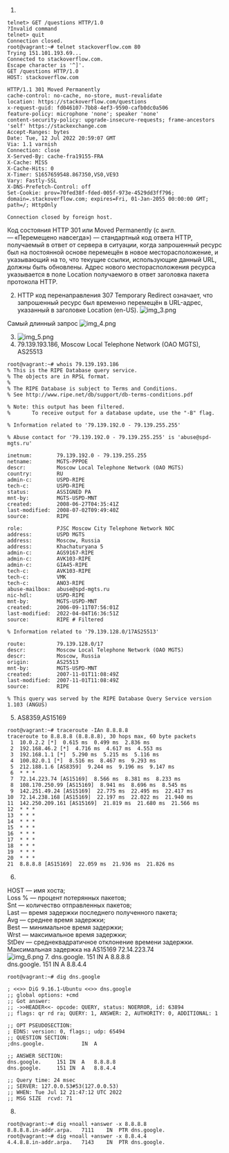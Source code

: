 1. 
```commandline
telnet> GET /questions HTTP/1.0
?Invalid command
telnet> quit
Connection closed.
root@vagrant:~# telnet stackoverflow.com 80
Trying 151.101.193.69...
Connected to stackoverflow.com.
Escape character is '^]'.
GET /questions HTTP/1.0
HOST: stackoverflow.com

HTTP/1.1 301 Moved Permanently
cache-control: no-cache, no-store, must-revalidate
location: https://stackoverflow.com/questions
x-request-guid: fd046107-7bb8-4ef3-9590-cafb0dc0a506
feature-policy: microphone 'none'; speaker 'none'
content-security-policy: upgrade-insecure-requests; frame-ancestors 'self' https://stackexchange.com
Accept-Ranges: bytes
Date: Tue, 12 Jul 2022 20:59:07 GMT
Via: 1.1 varnish
Connection: close
X-Served-By: cache-fra19155-FRA
X-Cache: MISS
X-Cache-Hits: 0
X-Timer: S1657659548.867350,VS0,VE93
Vary: Fastly-SSL
X-DNS-Prefetch-Control: off
Set-Cookie: prov=70fed38f-fded-005f-973e-4529dd3ff796; domain=.stackoverflow.com; expires=Fri, 01-Jan-2055 00:00:00 GMT; path=/; HttpOnly

Connection closed by foreign host.
```
Код состояния HTTP 301 или Moved Permanently (с англ. — «Перемещено навсегда») — стандартный код ответа HTTP, получаемый в ответ от сервера в ситуации, когда запрошенный ресурс был на постоянной основе перемещён в новое месторасположение, и указывающий на то, что текущие ссылки, использующие данный URL, должны быть обновлены. Адрес нового месторасположения ресурса указывается в поле Location получаемого в ответ заголовка пакета протокола HTTP. 

2. HTTP код перенаправления  307 Temporary Redirect означает, что запрошенный ресурс был временно перемещён в URL-адрес, указанный в заголовке Location (en-US).
![img_3.png](img_3.png)

Самый длинный запрос
![img_4.png](img_4.png)

3. ![img_5.png](img_5.png)
4. 79.139.193.186, Moscow Local Telephone Network (OAO MGTS), AS25513
```commandline
root@vagrant:~# whois 79.139.193.186
% This is the RIPE Database query service.
% The objects are in RPSL format.
%
% The RIPE Database is subject to Terms and Conditions.
% See http://www.ripe.net/db/support/db-terms-conditions.pdf

% Note: this output has been filtered.
%       To receive output for a database update, use the "-B" flag.

% Information related to '79.139.192.0 - 79.139.255.255'

% Abuse contact for '79.139.192.0 - 79.139.255.255' is 'abuse@spd-mgts.ru'

inetnum:        79.139.192.0 - 79.139.255.255
netname:        MGTS-PPPOE
descr:          Moscow Local Telephone Network (OAO MGTS)
country:        RU
admin-c:        USPD-RIPE
tech-c:         USPD-RIPE
status:         ASSIGNED PA
mnt-by:         MGTS-USPD-MNT
created:        2008-06-27T04:35:41Z
last-modified:  2008-07-02T09:49:40Z
source:         RIPE

role:           PJSC Moscow City Telephone Network NOC
address:        USPD MGTS
address:        Moscow, Russia
address:        Khachaturyana 5
admin-c:        AGS9167-RIPE
admin-c:        AVK103-RIPE
admin-c:        GIA45-RIPE
tech-c:         AVK103-RIPE
tech-c:         VMK
tech-c:         ANO3-RIPE
abuse-mailbox:  abuse@spd-mgts.ru
nic-hdl:        USPD-RIPE
mnt-by:         MGTS-USPD-MNT
created:        2006-09-11T07:56:01Z
last-modified:  2022-04-04T16:36:51Z
source:         RIPE # Filtered

% Information related to '79.139.128.0/17AS25513'

route:          79.139.128.0/17
descr:          Moscow Local Telephone Network (OAO MGTS)
descr:          Moscow, Russia
origin:         AS25513
mnt-by:         MGTS-USPD-MNT
created:        2007-11-01T11:08:49Z
last-modified:  2007-11-01T11:08:49Z
source:         RIPE

% This query was served by the RIPE Database Query Service version 1.103 (ANGUS)
```
5. AS8359,AS15169
```
root@vagrant:~# traceroute -IAn 8.8.8.8
traceroute to 8.8.8.8 (8.8.8.8), 30 hops max, 60 byte packets
 1  10.0.2.2 [*]  0.615 ms  0.499 ms  2.836 ms
 2  192.168.46.2 [*]  4.716 ms  4.617 ms  4.553 ms
 3  192.168.1.1 [*]  5.290 ms  5.215 ms  5.116 ms
 4  100.82.0.1 [*]  8.516 ms  8.467 ms  9.293 ms
 5  212.188.1.6 [AS8359]  9.244 ms  9.196 ms  9.147 ms
 6  * * *
 7  72.14.223.74 [AS15169]  8.566 ms  8.381 ms  8.233 ms
 8  108.170.250.99 [AS15169]  8.941 ms  8.696 ms  8.545 ms
 9  142.251.49.24 [AS15169]  22.775 ms  22.495 ms  22.417 ms
10  72.14.238.168 [AS15169]  22.197 ms  22.022 ms  21.940 ms
11  142.250.209.161 [AS15169]  21.819 ms  21.680 ms  21.566 ms
12  * * *
13  * * *
14  * * *
15  * * *
16  * * *
17  * * *
18  * * *
19  * * *
20  * * *
21  8.8.8.8 [AS15169]  22.059 ms  21.936 ms  21.826 ms
```
6. 
HOST — имя хоста;  
Loss % — процент потерянных пакетов;  
Snt — количество отправленных пакетов;  
Last — время задержки последнего полученного пакета;  
Avg — среднее время задержки;  
Best — минимальное время задержки;  
Wrst — максимальное время задержки;  
StDev — среднеквадратичное отклонение времени задержки.  
Максимальная задержка на AS15169  72.14.223.74    
![img_6.png](img_6.png)
7. dns.google.		151	IN	A	8.8.8.8  
dns.google.		151	IN	A	8.8.4.4
```
root@vagrant:~# dig dns.google

; <<>> DiG 9.16.1-Ubuntu <<>> dns.google
;; global options: +cmd
;; Got answer:
;; ->>HEADER<<- opcode: QUERY, status: NOERROR, id: 63894
;; flags: qr rd ra; QUERY: 1, ANSWER: 2, AUTHORITY: 0, ADDITIONAL: 1

;; OPT PSEUDOSECTION:
; EDNS: version: 0, flags:; udp: 65494
;; QUESTION SECTION:
;dns.google.			IN	A

;; ANSWER SECTION:
dns.google.		151	IN	A	8.8.8.8
dns.google.		151	IN	A	8.8.4.4

;; Query time: 24 msec
;; SERVER: 127.0.0.53#53(127.0.0.53)
;; WHEN: Tue Jul 12 21:47:12 UTC 2022
;; MSG SIZE  rcvd: 71
```
8. 
```
root@vagrant:~# dig +noall +answer -x 8.8.8.8
8.8.8.8.in-addr.arpa.	7111	IN	PTR	dns.google.
root@vagrant:~# dig +noall +answer -x 8.8.4.4
4.4.8.8.in-addr.arpa.	7143	IN	PTR	dns.google.

```
